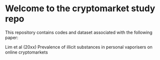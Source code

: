 # Welcome to the cryptomarket study repo

This repository contains codes and dataset associated with the following paper:

Lim et al (20xx) Prevalence of illicit substances in personal vaporisers on online cryptomarkets 

 
